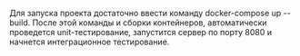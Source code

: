 Для запуска проекта достаточно ввести команду docker-compose up --build.
После этой команды и сборки контейнеров, автоматически проведется unit-тестирование, запустится сервер по порту 8080 и начнется интеграционное тестирование.
